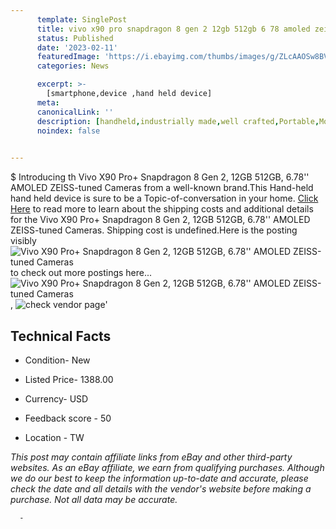 ```yaml
---
      template: SinglePost
      title: vivo x90 pro snapdragon 8 gen 2 12gb 512gb 6 78 amoled zeiss tuned cameras
      status: Published
      date: '2023-02-11'
      featuredImage: 'https://i.ebayimg.com/thumbs/images/g/ZLcAAOSw8BVjlifY/s-l225.jpg'
      categories: News

      excerpt: >-
        [smartphone,device ,hand held device]
      meta:
      canonicalLink: ''
      description: [handheld,industrially made,well crafted,Portable,Mobile,Compact,Convenient,Lightweight,Maneuverable,Man-portable,Miniature,Carriable,Hand-held,Light,Holdable,Transportable,Mobile device,Pocket-sized,On-the-go,Wireless,Cordless,Compact size,Convenient size, smartphone,device ,hand held device]
      noindex: false
      

---
```

$
      Introducing th Vivo X90 Pro+ Snapdragon 8 Gen 2, 12GB 512GB, 6.78'' AMOLED ZEISS-tuned Cameras from a well-known brand.This Hand-held hand held device is sure to be a Topic-of-conversation in your home. [Click Here](https://www.ebay.com/itm/275573630331?hash=item402977e57b%3Ag%3AZLcAAOSw8BVjlifY&amdata=enc%3AAQAHAAAA4HHsNrLfM5%2FucHVSEPBXsWLSXvOV3Ngva%2FLBRDiEB8IttP8pvgWgWxHJi6adAaAhOZQapN1jufcnnNRubXL8zqcuYV55Kybv9uJPtQiDm3Pg1G0i65t6NOlQWaTltPVq7eA%2FVvudcmJs7p3M59rV5vrRTcSSj71Qm6pITaFCdZ3DXfz0MAu1f07FFWUWcpIqENYVRZ7g1nANd9r8iqSkiVE2ULp1tp9hqAmyRureJ7nl0HzCg%2F6l8opd7iLUflulClpPs052rLdwkAmfPK2fpQA3XW%2FJLqbK2nnkIgIupnUc&mkevt=1&mkcid=1&mkrid=711-53200-19255-0&campid=%253CePNCampaignId%253E&customid=%253CreferenceId%253E&toolid=10049) to read more to learn about the shipping costs and additional details for the Vivo X90 Pro+ Snapdragon 8 Gen 2, 12GB 512GB, 6.78'' AMOLED ZEISS-tuned Cameras. Shipping cost is undefined.Here is the posting visibly ![Vivo X90 Pro+ Snapdragon 8 Gen 2, 12GB 512GB, 6.78'' AMOLED ZEISS-tuned Cameras](https://i.ebayimg.com/thumbs/images/g/ZLcAAOSw8BVjlifY/s-l225.jpg) to check out more postings here... ![Vivo X90 Pro+ Snapdragon 8 Gen 2, 12GB 512GB, 6.78'' AMOLED ZEISS-tuned Cameras](https://i.ebayimg.com/images/g/ZLcAAOSw8BVjlifY/s-l960.jpg), ![check vendor page](https://origin-galleryplus.ebayimg.com/ws/web/275573630331_2_0_1/225x225.jpg,https://origin-galleryplus.ebayimg.com/ws/web/275573630331_3_0_1/225x225.jpg,https://origin-galleryplus.ebayimg.com/ws/web/275573630331_4_0_1/225x225.jpg)'

      

 ## Technical Facts 



     
      

 - Condition- New 


      

 - Listed Price- 1388.00 


      

 - Currency- USD 


      

 - Feedback score - 50 


      

 - Location - TW 


      
      

 *_This post may contain affiliate links from eBay and other third-party websites. As an eBay affiliate, we earn from qualifying purchases. Although we do our best to keep the information up-to-date and accurate, please check the date and all details with the vendor's website before making a purchase. Not all data may be accurate._*




      -
